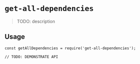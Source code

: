 # `get-all-dependencies`

> TODO: description

## Usage

```
const getAllDependencies = require('get-all-dependencies');

// TODO: DEMONSTRATE API
```
